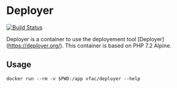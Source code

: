 # Deployer

 
[![Build Status](https://travis-ci.org/vfalies/deployer.svg?branch=master)](https://travis-ci.org/vfalies/deployer)
 

Deployer is a container to use the deployement tool [Deployer] (https://deployer.org/). This container is based on PHP 7.2 Alpine.

## Usage

```
docker run --rm -v $PWD:/app vfac/deployer --help
```